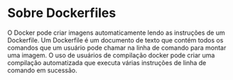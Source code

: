 # Sobre Dockerfiles
O Docker pode criar imagens automaticamente lendo as instruções de um Dockerfile. Um Dockerfile é um documento de texto que contém todos os comandos que um usuário pode chamar na linha de comando para montar uma imagem. O uso de usuários de compilação docker pode criar uma compilação automatizada que executa várias instruções de linha de comando em sucessão.
